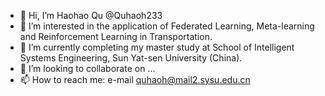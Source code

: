 - 👋 Hi, I’m Haohao Qu @Quhaoh233
- 👀 I’m interested in the application of Federated Learning, Meta-learning and Reinforcement Learning in Transportation.
- 🌱 I’m currently completing my master study at School of Intelligent Systems Engineering, Sun Yat-sen University (China).
- 💞️ I’m looking to collaborate on ...
- 📫 How to reach me: e-mail quhaoh@mail2.sysu.edu.cn

<!---
Quhaoh233/Quhaoh233 is a ✨ special ✨ repository because its `README.md` (this file) appears on your GitHub profile.
You can click the Preview link to take a look at your changes.
--->
